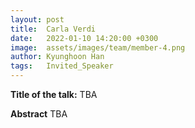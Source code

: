 ```yaml
---
layout: post
title:  Carla Verdi
date:   2022-01-10 14:20:00 +0300
image:  assets/images/team/member-4.png
author: Kyunghoon Han
tags:   Invited_Speaker
---
```


**Title of the talk:** TBA

**Abstract**
TBA
